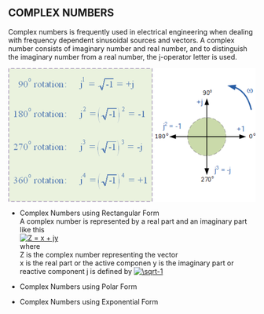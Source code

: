 ## COMPLEX NUMBERS

Complex numbers is frequently used in electrical engineering when dealing with frequency dependent sinusoidal sources and vectors. 
A complex number consists of imaginary number and real number, and to distinguish the imaginary number from a real number, the j-operator letter is used.




<img src="https://github.com/whentea/images/blob/master/vector_rotation.gif" align="center" width="600">



* Complex Numbers using Rectangular Form  
A complex number is represented by a real part and an imaginary part like this  
<a href="https://www.codecogs.com/eqnedit.php?latex=Z&space;=&space;x&space;&plus;&space;jy" target="_blank"><img src="https://latex.codecogs.com/gif.latex?Z&space;=&space;x&space;&plus;&space;jy" title="Z = x + jy" /></a>  
where  
Z is the complex number representing the vector  
x is the real part or the active componen
y is the imaginary part or reactive component
j is defined by <a href="https://www.codecogs.com/eqnedit.php?latex=\sqrt-1" target="_blank"><img src="https://latex.codecogs.com/gif.latex?\sqrt-1" title="\sqrt-1" /></a>

* Complex Numbers using Polar Form
* Complex Numbers using Exponential Form